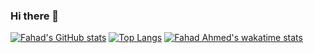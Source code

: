 ### Hi there 👋

<!--
**fahadahmed/fahadahmed** is a ✨ _special_ ✨ repository because its `README.md` (this file) appears on your GitHub profile.

Here are some ideas to get you started:

- 🔭 I’m currently working on ...
- 🌱 I’m currently learning ...
- 👯 I’m looking to collaborate on ...
- 🤔 I’m looking for help with ...
- 💬 Ask me about ...
- 📫 How to reach me: ...
- 😄 Pronouns: ...
- ⚡ Fun fact: ...
-->
[![Fahad's GitHub stats](https://github-readme-stats.vercel.app/api?username=fahadahmed)](https://github.com/fahadahmed/github-readme-stats)
[![Top Langs](https://github-readme-stats.vercel.app/api/top-langs/?username=fahadahmed)](https://github.com/fahadahmed/github-readme-stats)
[![Fahad Ahmed's wakatime stats](https://github-readme-stats.vercel.app/api/wakatime?username=fahadahmed)](https://github.com/fahadahmed/github-readme-stats)


